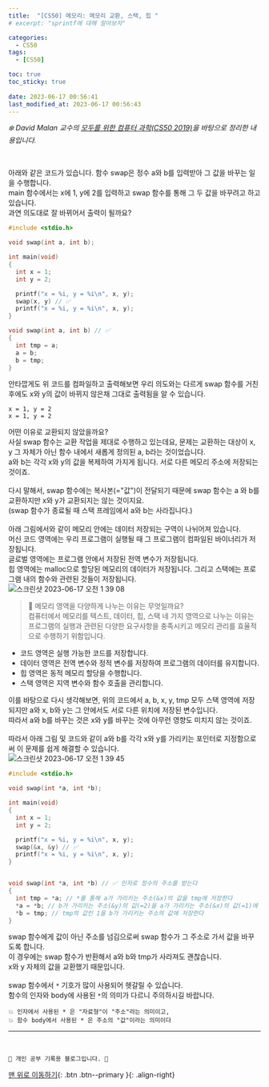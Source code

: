 ```yaml
---
title:  "[CS50] 메모리: 메모리 교환, 스택, 힙 "
# excerpt: "sprintf에 대해 알아보자"

categories:
  - CS50
tags:
  - [CS50]

toc: true
toc_sticky: true
 
date: 2023-06-17 00:56:41
last_modified_at: 2023-06-17 00:56:43
---
```



_❄️ David Malan 교수의 [모두를 위한 컴퓨터 과학(CS50 2019)](https://www.boostcourse.org/cs112/lecture/119003?isDesc=false)을 바탕으로 정리한 내용입니다._

<br>

아래와 같은 코드가 있습니다. 함수 swap은 정수 a와 b를 입력받아 그 값을 바꾸는 일을 수행합니다.<br>
main 함수에서는 x에 1, y에 2를 입력하고 swap 함수를 통해 그 두 값을 바꾸려고 하고 있습니다.<br>
과연 의도대로 잘 바뀌어서 출력이 될까요?
```c
#include <stdio.h>

void swap(int a, int b);

int main(void)
{
  int x = 1;
  int y = 2;

  printf("x = %i, y = %i\n", x, y);
  swap(x, y) // ✅
  printf("x = %i, y = %i\n", x, y);
}

void swap(int a, int b) // ✅
{
  int tmp = a;
  a = b;
  b = tmp;
}
```
안타깝게도 위 코드를 컴파일하고 출력해보면 우리 의도와는 다르게 swap 함수를 거친 후에도 x와 y의 값이 바뀌지 않은채 그대로 출력됨을 알 수 있습니다.
```
x = 1, y = 2
x = 1, y = 2
```
어떤 이유로 교환되지 않았을까요?<br>
사실 swap 함수는 교환 작업을 제대로 수행하고 있는데요, 문제는 교환하는 대상이 x, y 그 자체가 아닌 함수 내에서 새롭게 정의된 a, b라는 것이었습니다.<br>
a와 b는 각각 x와 y의 값을 복제하여 가지게 됩니다. 서로 다른 메모리 주소에 저장되는 것이죠.<br><br>
다시 말해서, swap 함수에는 복사본(="값")이 전달되기 때문에 swap 함수는 a 와 b를 교환하지만 x와 y가 교환되지는 않는 것이지요.<br>
(swap 함수가 종료될 때 스택 프레임에서 a와 b는 사라집니다.)<br><br>
아래 그림에서와 같이 메모리 안에는 데이터 저장되는 구역이 나뉘어져 있습니다.<br>
머신 코드 영역에는 우리 프로그램이 실행될 때 그 프로그램이 컴파일된 바이너리가 저장됩니다.<br>
글로벌 영역에는 프로그램 안에서 저장된 전역 변수가 저장됩니다.<br>
힙 영역에는 malloc으로 할당된 메모리의 데이터가 저장됩니다. 그리고 스택에는 프로그램 내의 함수와 관련된 것들이 저장됩니다.<br>
![스크린샷 2023-06-17 오전 1 39 08](https://github.com/minju412/jenkins-test/assets/59405576/a08374d6-730f-4923-bdf3-2adea72e4349)

> 🤔 메모리 영역을 다양하게 나누는 이유는 무엇일까요?<br>
컴퓨터에서 메모리를 텍스트, 데이터, 힙, 스택 네 가지 영역으로 나누는 이유는 프로그램의 실행과 관련된 다양한 요구사항을 충족시키고 메모리 관리를 효율적으로 수행하기 위함입니다.
- 코드 영역은 실행 가능한 코드를 저장합니다.
- 데이터 영역은 전역 변수와 정적 변수를 저장하여 프로그램의 데이터를 유지합니다.
- 힙 영역은 동적 메모리 할당을 수행합니다.
- 스택 영역은 지역 변수와 함수 호출을 관리합니다. 

이를 바탕으로 다시 생각해보면, 위의 코드에서 a, b, x, y, tmp 모두 스택 영역에 저장되지만 a와 x, b와 y는 그 안에서도 서로 다른 위치에 저장된 변수입니다.<br>
따라서 a와 b를 바꾸는 것은 x와 y를 바꾸는 것에 아무런 영향도 미치지 않는 것이죠. <br><br>
따라서 아래 그림 및 코드와 같이 a와 b를 각각 x와 y를 가리키는 포인터로 지정함으로써 이 문제를 쉽게 해결할 수 있습니다.<br>
![스크린샷 2023-06-17 오전 1 39 45](https://github.com/minju412/jenkins-test/assets/59405576/776dc185-eb7b-4f5a-85af-e763bfb648e4)
```c
#include <stdio.h>

void swap(int *a, int *b);

int main(void)
{
  int x = 1;
  int y = 2;

  printf("x = %i, y = %i\n", x, y);
  swap(&x, &y) // ✅
  printf("x = %i, y = %i\n", x, y);
}


void swap(int *a, int *b) // ✅ 인자로 정수의 주소를 받는다
{
  int tmp = *a; // *를 통해 a가 가리키는 주소(&x)의 값을 tmp에 저장한다
  *a = *b; // b가 가리키는 주소(&y)의 값(=2)을 a가 가리키는 주소(&x)의 값(=1)에 저장한다
  *b = tmp; // tmp의 값인 1을 b가 가리키는 주소의 값에 저장한다
}
```
swap 함수에게 값이 아닌 주소를 넘김으로써 swap 함수가 그 주소로 가서 값을 바꾸도록 합니다.<br>
이 경우에는 swap 함수가 반환해서 a와 b와 tmp가 사라져도 괜찮습니다.<br>
x와 y 자체의 값을 교환했기 때문입니다. <br><br>
swap 함수에서 `*` 기호가 많이 사용되어 헷갈릴 수 있습니다.<br>
함수의 인자와 body에 사용된 `*`의 의미가 다르니 주의하시길 바랍니다.

```
💥 인자에서 사용된 * 은 "자료형"이 "주소"라는 의미이고,
💥 함수 body에서 사용된 * 은 주소의 "값"이라는 의미이다
```







***
<br>


    💛 개인 공부 기록용 블로그입니다. 👻

[맨 위로 이동하기](#){: .btn .btn--primary }{: .align-right}
